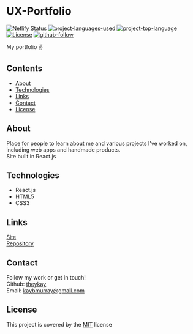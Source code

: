# UX-Portfolio

[![Netlify Status](https://api.netlify.com/api/v1/badges/dee17323-f4dd-4bd0-9a67-2825953d9073/deploy-status)](https://app.netlify.com/sites/kind-ritchie-a8f6c9/deploys)
[![project-languages-used](https://img.shields.io/github/languages/count/theykay/ux-portfolio?color=important)](https://github.com/theykay/ux-portfolio)
[![project-top-language](https://img.shields.io/github/languages/top/theykay/ux-portfolio?color=blueviolet)](https://github.com/theykay/ux-portfolio)
[![License](https://img.shields.io/github/license/theykay/ux-portfolio)](https://github.com/theykay/ux-portfolio/blob/main/LICENSE)
[![github-follow](https://img.shields.io/github/followers/theykay?label=Follow&logoColor=purple&style=social)](https://github.com/theykay)

My portfolio ✌

## Contents
* [About](#about)
* [Technologies](#technologies)
* [Links](#links)
* [Contact](#contact)
* [License](#license)

## About
Place for people to learn about me and various projects I've worked on, including web apps and handmade products.\
Site built in React.js

## Technologies
* React.js
* HTML5
* CSS3

## Links
[Site](https://www.theykaydesign.com)\
[Repository](https://github.com/theykay/ux-portfolio)

## Contact
Follow my work or get in touch!\
Github: [theykay](https://github.com/theykay)\
Email: [kaybmurray@gmail.com](mailto:kaybmurray@gmail.com)

## License
This project is covered by the [MIT](https://choosealicense.com/licenses/mit/) license